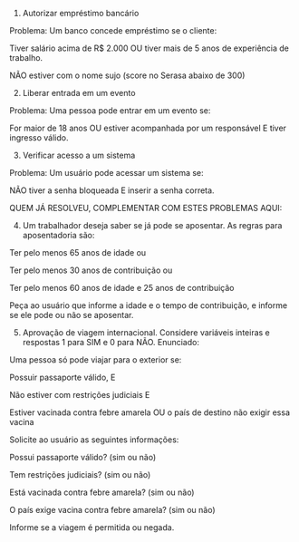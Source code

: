 1. Autorizar empréstimo bancário

Problema: Um banco concede empréstimo se o cliente:

Tiver salário acima de R$ 2.000 OU tiver mais de 5 anos de experiência de trabalho.

NÃO estiver com o nome sujo (score no Serasa abaixo de 300)

 

2. Liberar entrada em um evento

Problema: Uma pessoa pode entrar em um evento se:

For maior de 18 anos OU estiver acompanhada por um responsável E tiver ingresso válido.


 

3. Verificar acesso a um sistema

Problema: Um usuário pode acessar um sistema se:

NÃO tiver a senha bloqueada E inserir a senha correta.

 

QUEM JÁ RESOLVEU, COMPLEMENTAR COM ESTES PROBLEMAS AQUI:

4. Um trabalhador deseja saber se já pode se aposentar. As regras para aposentadoria são:

Ter pelo menos 65 anos de idade ou

Ter pelo menos 30 anos de contribuição ou

Ter pelo menos 60 anos de idade e 25 anos de contribuição

Peça ao usuário que informe a idade e o tempo de contribuição, e informe se ele pode ou não se aposentar.


5. Aprovação de viagem internacional. Considere variáveis inteiras e respostas 1 para SIM e 0 para NÃO.
Enunciado:

Uma pessoa só pode viajar para o exterior se:

Possuir passaporte válido,
E

Não estiver com restrições judiciais
E

Estiver vacinada contra febre amarela OU o país de destino não exigir essa vacina

Solicite ao usuário as seguintes informações:

Possui passaporte válido? (sim ou não)

Tem restrições judiciais? (sim ou não)

Está vacinada contra febre amarela? (sim ou não)

O país exige vacina contra febre amarela? (sim ou não)

Informe se a viagem é permitida ou negada.